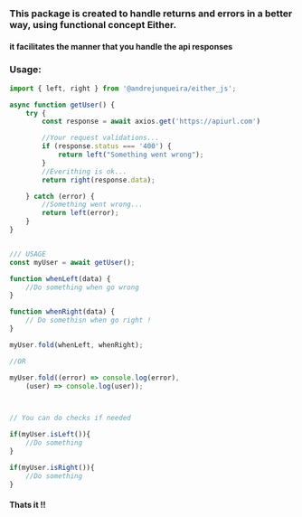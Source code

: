 ### This package is created to handle returns and errors in a better way, using functional concept Either.

#### it facilitates the manner that you handle the api responses 

### Usage:

```js
import { left, right } from '@andrejunqueira/either_js';

async function getUser() {
    try {
        const response = await axios.get('https://apiurl.com')

        //Your request validations...
        if (response.status === '400') {
            return left("Something went wrong");
        }
        //Everithing is ok...
        return right(response.data);

    } catch (error) {
        //Something went wrong...
        return left(error);
    }
}


/// USAGE
const myUser = await getUser();

function whenLeft(data) {
    //Do something when go wrong
}

function whenRight(data) {
    // Do somethisn when go right !
}

myUser.fold(whenLeft, whenRight);

//OR

myUser.fold((error) => console.log(error),
    (user) => console.log(user));



// You can do checks if needed

if(myUser.isLeft()){
    //Do something
}

if(myUser.isRight()){
    //Do something
}


```

#### Thats it !!